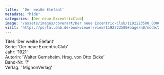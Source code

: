 ```yaml
---
title:  'Der weiße Elefant'
metadate: "hide"
categories: [Der neue ExcentricClub]
image: '/assets/images/coverart/Der neue Excentric-Club/1192223500_00000010.jpg'
visit: 'https://portal.dnb.de/bookviewer/view/1192223500#page/n0/mode/2up'
---
```

Titel: 'Der weiße Elefant' <br>
Serie: 'Der neue ExcentricClub' <br>
Jahr: '1921' <br>
AutorIn: 'Walter Gernsheim. Hrsg. von Otto Eicke' <br>
Band-Nr: '?' <br>
Verlag: ' MignonVerlag'